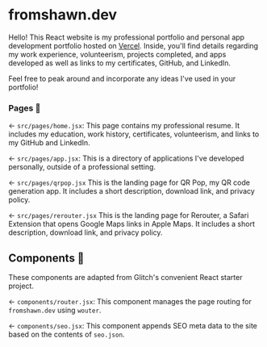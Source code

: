 # fromshawn.dev

Hello! This React website is my professional portfolio and personal app development portfolio hosted on [Vercel](https://vercel.com/). Inside, you'll find details regarding my work experience, volunteerism, projects completed, and apps developed as well as links to my certificates, GitHub, and LinkedIn.

Feel free to peak around and incorporate any ideas I've used in your portfolio!

### Pages 📃

← `src/pages/home.jsx`: This page contains my professional resume. It includes my education, work history, certificates, volunteerism, and links to my GitHub and LinkedIn.

← `src/pages/app.jsx`: This is a directory of applications I've developed personally, outside of a professional setting.

← `src/pages/qrpop.jsx` This is the landing page for QR Pop, my QR code generation app. It includes a short description, download link, and privacy policy.

← `src/pages/rerouter.jsx` This is the landing page for Rerouter, a Safari Extension that opens Google Maps links in Apple Maps. It includes a short description, download link, and privacy policy.

## Components 🧱

These components are adapted from Glitch's convenient React starter project.

← `components/router.jsx`: This component manages the page routing for `fromshawn.dev` using `wouter`.

← `components/seo.jsx`: This component appends SEO meta data to the site based on the contents of `seo.json`.
